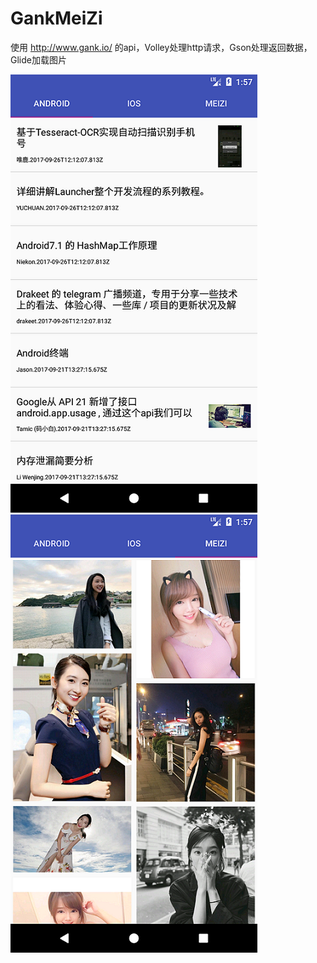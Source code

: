 # GankMeiZi

  使用 http://www.gank.io/ 的api，Volley处理http请求，Gson处理返回数据，
  Glide加载图片

 
 ![](./Screenshot_1506650255.png)![](./Screenshot_1506650259.png)

  
